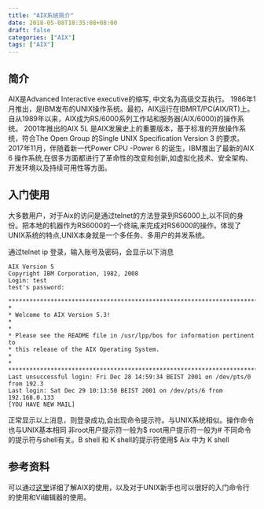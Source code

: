 ```yaml
---
title: "AIX系统简介"
date: 2018-05-08T18:35:08+08:00
draft: false
categories: ["AIX"]
tags: ["AIX"]
---
```

## 简介
AIX是Advanced Interactive executive的缩写, 中文名为高级交互执行。
1986年1月推出，是IBM发布的UNIX操作系统。最初，AIX运行在IBMRT/PC(AIX/RT)上。自从1989年以来，AIX成为RS/6000系列工作站和服务器(AIX/6000)的操作系统。
2001年推出的AIX 5L 是AIX发展史上的重要版本，基于标准的开放操作系统，符合The Open Group 的Single UNIX Specification Version 3 的要求。
2017年11月，伴随着新一代Power CPU -Power 6 的诞生，IBM推出了最新的AIX 6 操作系统,在很多方面都进行了革命性的改变和创新,如虚拟化技术、安全架构、开发环境以及持续可用性等方面。

## 入门使用
大多数用户，对于Aix的访问是通过telnet的方法登录到RS6000上,以不同的身份。把本地的机器作为RS6000的一个终端,来完成对RS6000的操作。体现了UNIX系统的特点,UNIX本身就是一个多任务、多用户的并发系统。

通过telnet ip 登录，输入账号及密码，会显示以下消息
```
AIX Version 5
Copyright IBM Corporation, 1982, 2008
Login: test
test's password:

****************************************************************************
*
* Welcome to AIX Version 5.3!
*
*
* Please see the README file in /usr/lpp/bos for information pertinent to 
* this release of the AIX Operating System.
*
*
****************************************************************************
Last unsuccessful login: Fri Dec 28 14:59:34 BEIST 2001 on /dev/pts/0 from 192.3 
Last login: Sat Dec 29 10:13:50 BEIST 2001 on /dev/pts/6 from 192.168.0.133 
[YOU HAVE NEW MAIL] 
```
正常显示以上消息，则登录成功,会出现命令提示符。与UNIX系统相似。操作命令也与UNIX基本相同
非root用户提示符一般为$ root用户提示符一般为#
不同命令的提示符与shell有关。B shell 和 K shell的提示符使用$
Aix 中为 K shell

## 参考资料
可以通过[这里](https://www.ibm.com/developerworks/cn/aix/newto/)详细了解AIX的使用，以及对于UNIX新手也可以很好的入门命令行的使用和Vi编辑器的使用。


